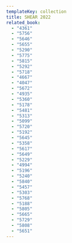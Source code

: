 ```yaml
---
templateKey: collection
title: SHEAR 2022
related_book:
  - "4361"
  - "5756"
  - "5646"
  - "5655"
  - "5290"
  - "5775"
  - "5815"
  - "5292"
  - "5718"
  - "4667"
  - "4047"
  - "5672"
  - "4935"
  - "5360"
  - "5178"
  - "5481"
  - "5313"
  - "5099"
  - "5720"
  - "5192"
  - "5645"
  - "5358"
  - "5617"
  - "5649"
  - "5229"
  - "4994"
  - "5196"
  - "5240"
  - "5840"
  - "5457"
  - "5303"
  - "5768"
  - "5188"
  - "5805"
  - "5665"
  - "5729"
  - "5808"
  - "5651"
---
```

